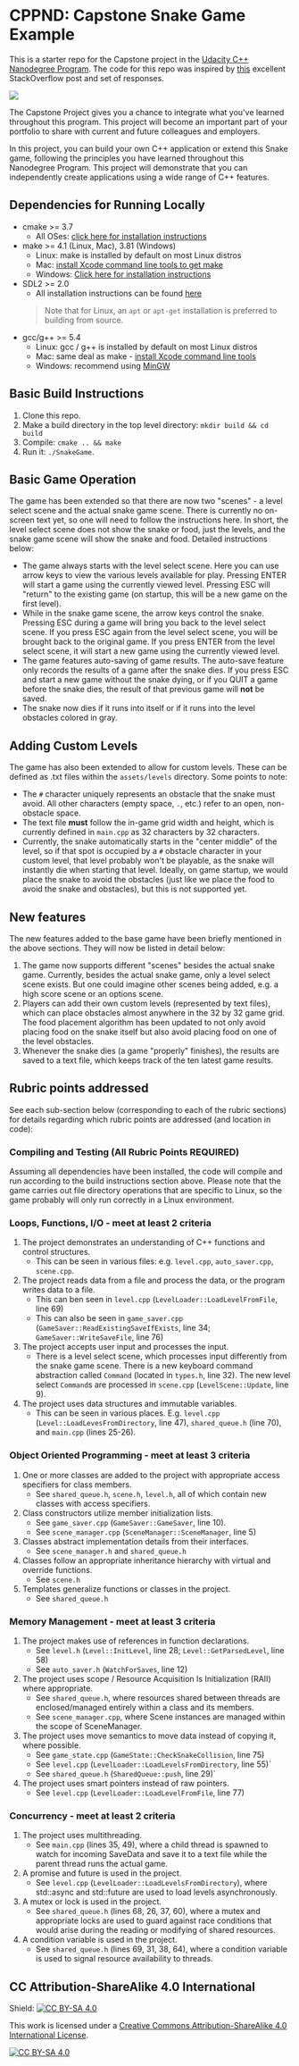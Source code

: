 # CPPND: Capstone Snake Game Example

This is a starter repo for the Capstone project in the [Udacity C++ Nanodegree Program](https://www.udacity.com/course/c-plus-plus-nanodegree--nd213). The code for this repo was inspired by [this](https://codereview.stackexchange.com/questions/212296/snake-game-in-c-with-sdl) excellent StackOverflow post and set of responses.

<img src="snake_game.gif"/>

The Capstone Project gives you a chance to integrate what you've learned throughout this program. This project will become an important part of your portfolio to share with current and future colleagues and employers.

In this project, you can build your own C++ application or extend this Snake game, following the principles you have learned throughout this Nanodegree Program. This project will demonstrate that you can independently create applications using a wide range of C++ features.

## Dependencies for Running Locally
* cmake >= 3.7
  * All OSes: [click here for installation instructions](https://cmake.org/install/)
* make >= 4.1 (Linux, Mac), 3.81 (Windows)
  * Linux: make is installed by default on most Linux distros
  * Mac: [install Xcode command line tools to get make](https://developer.apple.com/xcode/features/)
  * Windows: [Click here for installation instructions](http://gnuwin32.sourceforge.net/packages/make.htm)
* SDL2 >= 2.0
  * All installation instructions can be found [here](https://wiki.libsdl.org/Installation)
  >Note that for Linux, an `apt` or `apt-get` installation is preferred to building from source. 
* gcc/g++ >= 5.4
  * Linux: gcc / g++ is installed by default on most Linux distros
  * Mac: same deal as make - [install Xcode command line tools](https://developer.apple.com/xcode/features/)
  * Windows: recommend using [MinGW](http://www.mingw.org/)
<!-- * SDL_ttf >= 2.0.15
  * Linux: Listed in Debian package manager as libsdl2-ttf-dev -->

## Basic Build Instructions

1. Clone this repo.
2. Make a build directory in the top level directory: `mkdir build && cd build`
3. Compile: `cmake .. && make`
4. Run it: `./SnakeGame`.

## Basic Game Operation

The game has been extended so that there are now two "scenes" - a level select scene and the actual snake game scene. There is currently no on-screen text yet, so one will need to follow the instructions here. In short, the level select scene does not show the snake or food, just the levels, and the snake game scene will show the snake and food. Detailed instructions below:
* The game always starts with the level select scene. Here you can use arrow keys to view the various levels available for play. Pressing ENTER will start a game using the currently viewed level. Pressing ESC will "return" to the existing game (on startup, this will be a new game on the first level).
* While in the snake game scene, the arrow keys control the snake. Pressing ESC during a game will bring you back to the level select scene. If you press ESC again from the level select scene, you will be brought back to the original game. If you press ENTER from the level select scene, it will start a new game using the currently viewed level.
* The game features auto-saving of game results. The auto-save feature only records the results of a game after the snake dies. If you press ESC and start a new game without the snake dying, or if you QUIT a game before the snake dies, the result of that previous game will **not** be saved.
* The snake now dies if it runs into itself or if it runs into the level obstacles colored in gray.

## Adding Custom Levels

The game has also been extended to allow for custom levels. These can be defined as .txt files within the `assets/levels` directory. Some points to note:
* The `#` character uniquely represents an obstacle that the snake must avoid. All other characters (empty space, `.`, etc.) refer to an open, non-obstacle space.
* The text file **must** follow the in-game grid width and height, which is currently defined in `main.cpp` as 32 characters by 32 characters.
* Currently, the snake automatically starts in the "center middle" of the level, so if that spot is occupied by a `#` obstacle character in your custom level, that level probably won't be playable, as the snake will instantly die when starting that level. Ideally, on game startup, we would place the snake to avoid the obstacles (just like we place the food to avoid the snake and obstacles), but this is not supported yet.

## New features

The new features added to the base game have been briefly mentioned in the above sections. They will now be listed in detail below:

1. The game now supports different "scenes" besides the actual snake game. Currently, besides the actual snake game, only a level select scene exists. But one could imagine other scenes being added, e.g. a high score scene or an options scene.
2. Players can add their own custom levels (represented by text files), which can place obstacles almost anywhere in the 32 by 32 game grid. The food placement algorithm has been updated to not only avoid placing food on the snake itself but also avoid placing food on one of the level obstacles.
3. Whenever the snake dies (a game "properly" finishes), the results are saved to a text file, which keeps track of the ten latest game results.

## Rubric points addressed

See each sub-section below (corresponding to each of the rubric sections) for details regarding which rubric points are addressed (and location in code):

### Compiling and Testing (All Rubric Points REQUIRED)

Assuming all dependencies have been installed, the code will compile and run according to the build instructions section above. Please note that the game carries out file directory operations that are specific to Linux, so the game probably will only run correctly in a Linux environment.

### Loops, Functions, I/O - meet at least 2 criteria

1. The project demonstrates an understanding of C++ functions and control structures.
    * This can be seen in various files: e.g. `level.cpp`, `auto_saver.cpp`, `scene.cpp`.
2. The project reads data from a file and process the data, or the program writes data to a file.
    * This can ben seen in `level.cpp` (`LevelLoader::LoadLevelFromFile`, line 69)
    * This can also be seen in `game_saver.cpp` (`GameSaver::ReadExistingSaveIfExists`, line 34; `GameSaver::WriteSaveFile`, line 76)
3. The project accepts user input and processes the input.
    * There is a level select scene, which processes input differently from the snake game scene. There is a new keyboard command abstraction called `Command` (located in `types.h`, line 32). The new level select `Command`s are processed in `scene.cpp` (`LevelScene::Update`, line 9).
4. The project uses data structures and immutable variables.
    * This can be seen in various places. E.g. `level.cpp` (`Level::LoadLevesFromDirectory`, line 47), `shared_queue.h` (line 70), and `main.cpp` (lines 25-26).
  
### Object Oriented Programming - meet at least 3 criteria

1. One or more classes are added to the project with appropriate access specifiers for class members.
    * See `shared_queue.h`, `scene.h`, `level.h`, all of which contain new classes with access specifiers.
2. Class constructors utilize member initialization lists.
    * See `game_saver.cpp` (`GameSaver::GameSaver`, line 10).
    * See `scene_manager.cpp` (`SceneManager::SceneManager`, line 5)
3. Classes abstract implementation details from their interfaces.
    * See `scene_manager.h` and `shared_queue.h`
4. Classes follow an appropriate inheritance hierarchy with virtual and override functions.
    * See `scene.h`
5. Templates generalize functions or classes in the project.
    * See `shared_queue.h`

### Memory Management - meet at least 3 criteria

1. The project makes use of references in function declarations.
    * See `level.h` (`Level::InitLevel`, line 28; `Level::GetParsedLevel`, line 58)
    * See `auto_saver.h` (`WatchForSaves`, line 12)
2. The project uses scope / Resource Acquisition Is Initialization (RAII) where appropriate.
    * See `shared_queue.h`, where resources shared between threads are enclosed/managed entirely within a class and its members.
    * See `scene_manager.cpp`, where Scene instances are managed within the scope of SceneManager.
3. The project uses move semantics to move data instead of copying it, where possible.
    * See `game_state.cpp` (`GameState::CheckSnakeCollision`, line 75)
    * See `level.cpp` (`LevelLoader::LoadLevelsFromDirectory`, line 55)`
    * See `shared_queue.h` (`SharedQueue::push`, line 29)`
4. The project uses smart pointers instead of raw pointers.
    * See `level.cpp` (`LevelLoader::LoadLevelFromFile`, line 77)

### Concurrency - meet at least 2 criteria

1. The project uses multithreading.
    * See `main.cpp` (lines 35, 49), where a child thread is spawned to watch for incoming SaveData and save it to a text file while the parent thread runs the actual game.
2. A promise and future is used in the project.
    * See `level.cpp` (`LevelLoader::LoadLevelsFromDirectory`), where std::async and std::future are used to load levels asynchronously.
3. A mutex or lock is used in the project.
    * See `shared_queue.h` (lines 68, 26, 37, 60), where a mutex and appropriate locks are used to guard against race conditions that would arise during the reading or modifying of shared resources.
4. A condition variable is used in the project.
    * See `shared_queue.h` (lines 69, 31, 38, 64), where a condition variable is used to signal resource availability to threads.

## CC Attribution-ShareAlike 4.0 International

Shield: [![CC BY-SA 4.0][cc-by-sa-shield]][cc-by-sa]

This work is licensed under a
[Creative Commons Attribution-ShareAlike 4.0 International License][cc-by-sa].

[![CC BY-SA 4.0][cc-by-sa-image]][cc-by-sa]

[cc-by-sa]: http://creativecommons.org/licenses/by-sa/4.0/
[cc-by-sa-image]: https://licensebuttons.net/l/by-sa/4.0/88x31.png
[cc-by-sa-shield]: https://img.shields.io/badge/License-CC%20BY--SA%204.0-lightgrey.svg
